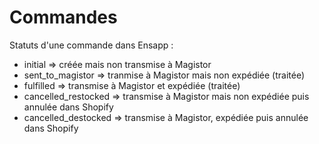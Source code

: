 # Commandes

Statuts d'une commande dans Ensapp :

- initial => créée mais non transmise à Magistor
- sent_to_magistor => tranmise à Magistor mais non expédiée (traitée)
- fulfilled => transmise à Magistor et expédiée (traitée)
- cancelled_restocked => transmise à Magistor mais non expédiée puis annulée dans Shopify
- cancelled_destocked => transmise à Magistor, expédiée puis annulée dans Shopify